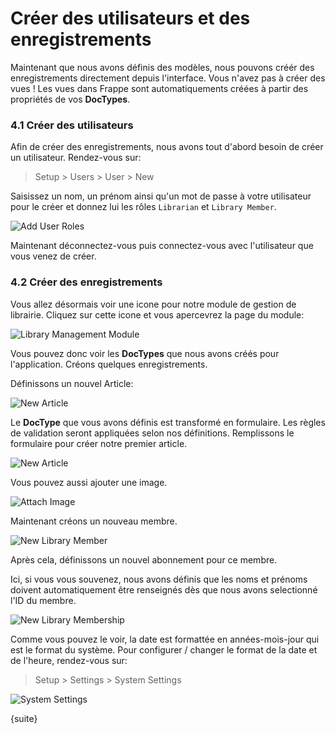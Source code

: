 <!-- add-breadcrumbs -->
# Créer des utilisateurs et des enregistrements

Maintenant que nous avons définis des modèles, nous pouvons créér des enregistrements directement depuis l'interface. Vous
n'avez pas à créer des vues ! Les vues dans Frappe sont automatiquements créées à partir des propriétés de vos **DocTypes**.

### 4.1 Créer des utilisateurs

Afin de créer des enregistrements, nous avons tout d'abord besoin de créer un utilisateur. Rendez-vous sur:

> Setup > Users > User > New

Saisissez un nom, un prénom ainsi qu'un mot de passe à votre utilisateur pour le créer et donnez lui les rôles  `Librarian`
 et `Library Member`.

<img class="screenshot" alt="Add User Roles" src="/docs/assets/img/add_user_roles.png">

Maintenant déconnectez-vous puis connectez-vous avec l'utilisateur que vous venez de créer.

### 4.2 Créer des enregistrements

Vous allez désormais voir une icone pour notre module de gestion de librairie. Cliquez sur cette icone et vous apercevrez
la page du module:

<img class="screenshot" alt="Library Management Module" src="/docs/assets/img/lib_management_module.png">

Vous pouvez donc voir les **DocTypes** que nous avons créés pour l'application. Créons quelques enregistrements.

Définissons un nouvel Article:

<img class="screenshot" alt="New Article" src="/docs/assets/img/new_article_blank.png">

Le **DocType** que vous avons définis est transformé en formulaire. Les règles de validation seront appliquées selon nos
définitions. Remplissons le formulaire pour créer notre premier article.

<img class="screenshot" alt="New Article" src="/docs/assets/img/new_article.png">

Vous pouvez aussi ajouter une image.

<img class="screenshot" alt="Attach Image" src="/docs/assets/img/attach_image.gif">

Maintenant créons un nouveau membre.

<img class="screenshot" alt="New Library Member" src="/docs/assets/img/new_member.png">

Après cela, définissons un nouvel abonnement pour ce membre.

Ici, si vous vous souvenez, nous avons définis que les noms et prénoms doivent automatiquement être renseignés dès que nous
avons selectionné l'ID du membre.

<img class="screenshot" alt="New Library Membership" src="/docs/assets/img/new_lib_membership.png">

Comme vous pouvez le voir, la date est formattée en années-mois-jour qui est le format du système. Pour configurer / changer
le format de la date et de l'heure, rendez-vous sur:

> Setup > Settings > System Settings

<img class="screenshot" alt="System Settings" src="/docs/assets/img/system_settings.png">

{suite}
